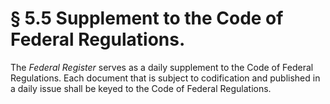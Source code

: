 # § 5.5   Supplement to the Code of Federal Regulations.

The _Federal Register_ serves as a daily supplement to the Code of Federal Regulations. Each document that is subject to codification and published in a daily issue shall be keyed to the Code of Federal Regulations. 




